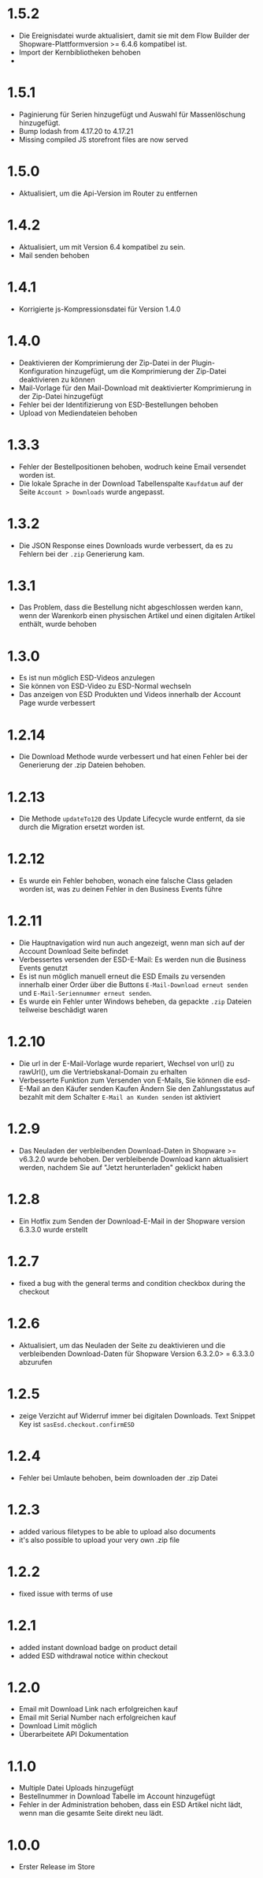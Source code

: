 # 1.5.2
* Die Ereignisdatei wurde aktualisiert, damit sie mit dem Flow Builder der Shopware-Plattformversion >= 6.4.6 kompatibel ist.
* Import der Kernbibliotheken behoben
* 
# 1.5.1
* Paginierung für Serien hinzugefügt und Auswahl für Massenlöschung hinzugefügt.
* Bump lodash from 4.17.20 to 4.17.21 
* Missing compiled JS storefront files are now served

# 1.5.0
* Aktualisiert, um die Api-Version im Router zu entfernen

# 1.4.2
* Aktualisiert, um mit Version 6.4 kompatibel zu sein.
* Mail senden behoben

# 1.4.1
* Korrigierte js-Kompressionsdatei für Version 1.4.0

# 1.4.0
* Deaktivieren der Komprimierung der Zip-Datei in der Plugin-Konfiguration hinzugefügt, um die Komprimierung der Zip-Datei deaktivieren zu können
* Mail-Vorlage für den Mail-Download mit deaktivierter Komprimierung in der Zip-Datei hinzugefügt
* Fehler bei der Identifizierung von ESD-Bestellungen behoben
* Upload von Mediendateien behoben
  
# 1.3.3
* Fehler der Bestellpositionen behoben, wodruch keine Email versendet worden ist.
* Die lokale Sprache in der Download Tabellenspalte `Kaufdatum` auf der Seite `Account > Downloads` wurde angepasst.

# 1.3.2
* Die JSON Response eines Downloads wurde verbessert, da es zu Fehlern bei der `.zip` Generierung kam.

# 1.3.1
* Das Problem, dass die Bestellung nicht abgeschlossen werden kann, wenn der Warenkorb einen physischen Artikel und einen digitalen Artikel enthält, wurde behoben

# 1.3.0
* Es ist nun möglich ESD-Videos anzulegen
* Sie können von ESD-Video zu ESD-Normal wechseln
* Das anzeigen von ESD Produkten und Videos innerhalb der Account Page wurde verbessert

# 1.2.14
* Die Download Methode wurde verbessert und hat einen Fehler bei der Generierung der .zip Dateien behoben.

# 1.2.13
* Die Methode `updateTo120` des Update Lifecycle wurde entfernt, da sie durch die Migration ersetzt worden ist. 

# 1.2.12
* Es wurde ein Fehler behoben, wonach eine falsche Class geladen worden ist, was zu deinen Fehler in den Business Events führe

# 1.2.11
* Die Hauptnavigation wird nun auch angezeigt, wenn man sich auf der Account Download Seite befindet
* Verbessertes versenden der ESD-E-Mail: Es werden nun die Business Events genutzt
* Es ist nun möglich manuell erneut die ESD Emails zu versenden innerhalb einer Order über die Buttons 
  `E-Mail-Download erneut senden` und `E-Mail-Seriennummer erneut senden`.
* Es wurde ein Fehler unter Windows beheben, da gepackte `.zip` Dateien teilweise beschädigt waren

# 1.2.10
* Die url in der E-Mail-Vorlage wurde repariert, Wechsel von url() zu rawUrl(), um die Vertriebskanal-Domain zu erhalten
* Verbesserte Funktion zum Versenden von E-Mails, Sie können die esd-E-Mail an den Käufer senden Kaufen Ändern Sie den Zahlungsstatus auf bezahlt mit dem Schalter `E-Mail an Kunden senden` ist aktiviert

# 1.2.9
* Das Neuladen der verbleibenden Download-Daten in Shopware >= v6.3.2.0 wurde behoben. Der verbleibende Download kann aktualisiert werden, nachdem Sie auf "Jetzt herunterladen" geklickt haben

# 1.2.8
* Ein Hotfix zum Senden der Download-E-Mail in der Shopware version 6.3.3.0 wurde erstellt

# 1.2.7
* fixed a bug with the general terms and condition checkbox during the checkout

# 1.2.6
* Aktualisiert, um das Neuladen der Seite zu deaktivieren und die verbleibenden Download-Daten für Shopware Version 6.3.2.0> = 6.3.3.0 abzurufen

# 1.2.5
* zeige Verzicht auf Widerruf immer bei digitalen Downloads. 
Text Snippet Key ist `sasEsd.checkout.confirmESD`

# 1.2.4
* Fehler bei Umlaute behoben, beim downloaden der .zip Datei

# 1.2.3
* added various filetypes to be able to upload also documents
* it's also possible to upload your very own .zip file

# 1.2.2
* fixed issue with terms of use

# 1.2.1
* added instant download badge on product detail
* added ESD withdrawal notice within checkout

# 1.2.0 
* Email mit Download Link nach erfolgreichen kauf
* Email mit Serial Number nach erfolgreichen kauf
* Download Limit möglich
* Überarbeitete API Dokumentation 

# 1.1.0

* Multiple Datei Uploads hinzugefügt
* Bestellnummer in Download Tabelle im Account hinzugefügt
* Fehler in der Administration behoben, dass ein ESD Artikel nicht lädt,
wenn man die gesamte Seite direkt neu lädt.

# 1.0.0

* Erster Release im Store
